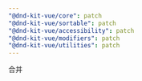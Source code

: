 ```yaml
---
"@dnd-kit-vue/core": patch
"@dnd-kit-vue/sortable": patch
"@dnd-kit-vue/accessibility": patch
"@dnd-kit-vue/modifiers": patch
"@dnd-kit-vue/utilities": patch
---
```


合并
